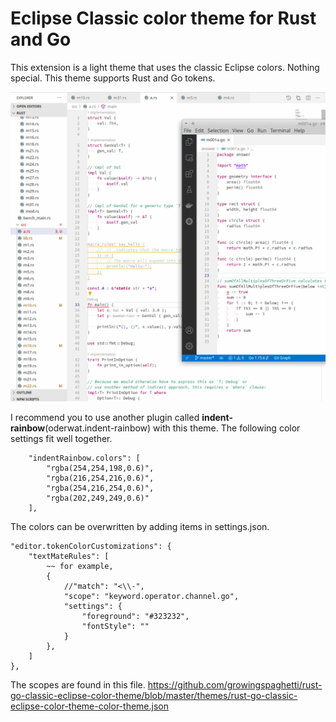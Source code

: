 # Eclipse Classic color theme for Rust and Go

This extension is a light theme that uses the classic Eclipse colors. Nothing special. This theme supports Rust and Go tokens.

![screenshot](https://github.com/growingspaghetti/rust-go-classic-eclipse-color-theme/raw/master/screenshot.png)

I recommend you to use another plugin called **indent-rainbow**(oderwat.indent-rainbow) with this theme. The following color settings fit well together.
```
    "indentRainbow.colors": [
        "rgba(254,254,198,0.6)",
        "rgba(216,254,216,0.6)",
        "rgba(254,216,254,0.6)",
        "rgba(202,249,249,0.6)"
    ],
```

The colors can be overwritten by adding items in settings.json.
```
"editor.tokenColorCustomizations": {
    "textMateRules": [
        ~~ for example,
        {
            //"match": "<\\-",
            "scope": "keyword.operator.channel.go",
            "settings": {
                "foreground": "#323232",
                "fontStyle": ""
            }
        },
    ]
},
```
The scopes are found in this file. https://github.com/growingspaghetti/rust-go-classic-eclipse-color-theme/blob/master/themes/rust-go-classic-eclipse-color-theme-color-theme.json

